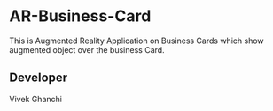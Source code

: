 # AR-Business-Card

This is Augmented Reality Application on Business Cards which show augmented object over the business Card.


## Developer

Vivek Ghanchi
